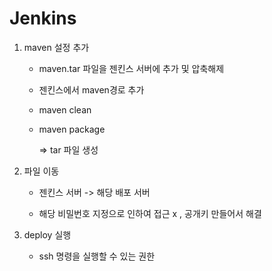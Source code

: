 # Jenkins
1. maven 설정 추가

	* maven.tar 파일을 젠킨스 서버에 추가 및 압축해제
	* 젠킨스에서 maven경로 추가
	* maven clean
	* maven package
	
	    => tar 파일 생성

2. 파일 이동
	
    * 젠킨스 서버 -> 해당 배포 서버
	  
    * 해당 비밀번호 지정으로 인하여 접근 x , 공개키 만들어서 해결

3. deploy 실행

	* ssh 명령을 실행할 수 있는 권한
